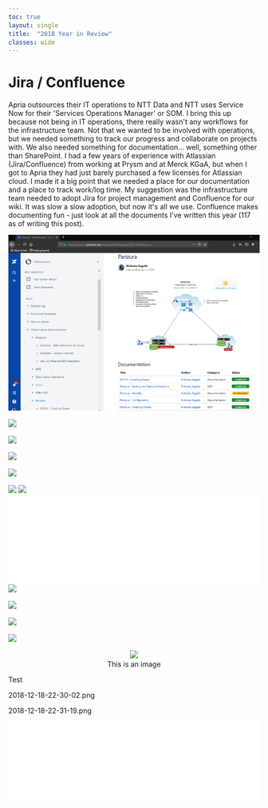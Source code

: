 ```yaml
---
toc: true
layout: single
title:  "2018 Year in Review"
classes: wide
---
```


# Jira / Confluence

Apria outsources their IT operations to NTT Data and NTT uses Service Now for their 'Services Operations Manager' or SOM.  I bring this up because not being in IT operations, there really wasn't any workflows for the infrastructure team.  Not that we wanted to be involved with operations, but we needed something to track our progress and collaborate on projects with.  We also needed something for documentation...  well, something other than SharePoint.  I had a few years of experience with Atlassian (Jira/Confluence) from working at Prysm and at Merck KGaA, but when I got to Apria they had just barely purchased a few licenses for Atlassian cloud.  I made it a big point that we needed a place for our documentation and a place to track work/log time.  My suggestion was the infrastructure team needed to adopt Jira for project management and Confluence for our wiki.  It was slow a slow adoption, but now it's all we use.  Confluence makes documenting fun - just look at all the documents I've written this year (117 as of writing this post).


![](../assets/images/2018-12-18-21-52-58.png)

![](../../../nicksegalle.github.io/_drafts/2018-12-18-22-16-21.png)

![](d:/PowerShell/nicksegalle.github.io/_drafts/2018-12-18-22-16-47.png)

![](d:/PowerShell/nicksegalle.github.io/_drafts/2018-12-18-22-16-54.png)

![](assets/images/2018-12-18-22-18-11.png)

![](C:/assets/images/2018-12-18-22-19-02.png)
![](C:/assets/images/2018-12-18-22-19-17.png)
![](_drafts/assets/images/2018-12-18-22-19-54.png)
![](C:/assets/images/2018-12-18-22-20-11.png)


![](../assets/images/2018-12-18-22-20-19.png)


![](assets/images/2018-12-18-22-22-47.png)

![](../assets/images/2018-12-18-22-23-24.png)

<center><img src="../assets/images/2018-12-18-22-23-24.png"></center>
<center>This is an image</center>

Test


<img>2018-12-18-22-30-02.png</img>

<img>2018-12-18-22-31-19.png</img>

<img src="../assets/images/2018-12-18-22-32-24.png">